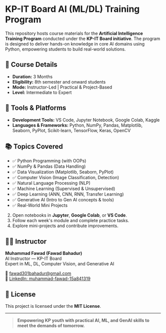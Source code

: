 # KP-IT Board AI (ML/DL) Training Program

This repository hosts course materials for the **Artificial Intelligence Training Program** conducted under the **KP-IT Board initiative**. The program is designed to deliver hands-on knowledge in core AI domains using Python, empowering students to build real-world solutions.

## 📌 Course Details

- **Duration:** 3 Months  
- **Eligibility:** 8th semester and onward students  
- **Mode:** Instructor-Led | Practical & Project-Based  
- **Level:** Intermediate to Expert

## 🧰 Tools & Platforms

- **Development Tools:** VS Code, Jupyter Notebook, Google Colab, Kaggle  
- **Languages & Frameworks:** Python, NumPy, Pandas, Matplotlib, Seaborn, PyPlot, Scikit-learn, TensorFlow, Keras, OpenCV

## 📚 Topics Covered

- ✅ Python Programming (with OOPs)
- ✅ NumPy & Pandas (Data Handling)
- ✅ Data Visualization (Matplotlib, Seaborn, PyPlot)
- ✅ Computer Vision (Image Classification, Detection)
- ✅ Natural Language Processing (NLP)
- ✅ Machine Learning (Supervised & Unsupervised)
- ✅ Deep Learning (ANN, CNN, RNN, Transfer Learning)
- ✅ Generative AI (Intro to Gen AI concepts & tools)
- ✅ Real-World Mini Projects

2. Open notebooks in **Jupyter**, **Google Colab**, or **VS Code**.
3. Follow each week's module and complete practice tasks.
4. Explore mini-projects and contribute improvements.

## 👨‍🏫 Instructor

**Muhammad Fawad (Fawad Bahadur)**  
AI Instructor — KP-IT Board  
Expert in ML, DL, Computer Vision, and Generative AI  

📧 [fawad301bahadur@gmail.com](mailto:fawad301bahadur@gmail.com)  
🔗 [LinkedIn: muhammad-fawad-15a841319](https://www.linkedin.com/in/muhammad-fawad-15a841319)

## 📜 License

This project is licensed under the **MIT License**.

---

> **Empowering KP youth with practical AI, ML, and GenAI skills to meet the demands of tomorrow.**


